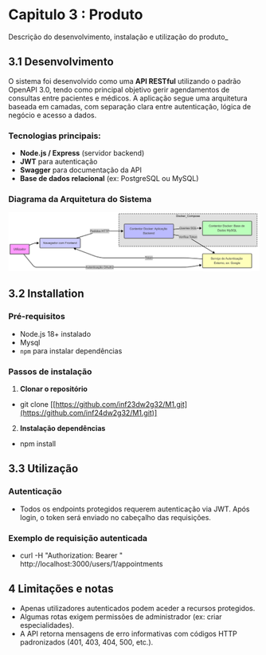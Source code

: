 # Capitulo 3 : Produto

Descrição do desenvolvimento, instalação e utilização do produto_

## 3.1 Desenvolvimento

O sistema foi desenvolvido como uma **API RESTful** utilizando o padrão OpenAPI 3.0, tendo como principal objetivo gerir agendamentos de consultas entre pacientes e médicos. A aplicação segue uma arquitetura baseada em camadas, com separação clara entre autenticação, lógica de negócio e acesso a dados.

### Tecnologias principais:
- **Node.js / Express** (servidor backend)
- **JWT** para autenticação
- **Swagger** para documentação da API
- **Base de dados relacional** (ex: PostgreSQL ou MySQL)

### Diagrama da Arquitetura do Sistema

![Diagrama](../galeria/diagrama.png)

## 3.2 Installation

### Pré-requisitos

- Node.js 18+ instalado
- Mysql
- `npm` para instalar dependências

### Passos de instalação

1. **Clonar o repositório**

- git clone [[https://github.com/inf23dw2g32/M1.git](https://github.com/inf24dw2g32/M1.git)]


2. **Instalação dependências**

- npm install

## 3.3 Utilização

### Autenticação

- Todos os endpoints protegidos requerem autenticação via JWT. Após login, o token será enviado no cabeçalho das requisições.

### Exemplo de requisição autenticada

- curl -H "Authorization: Bearer <token>" http://localhost:3000/users/1/appointments

## 4 Limitações e notas

- Apenas utilizadores autenticados podem aceder a recursos protegidos.
- Algumas rotas exigem permissões de administrador (ex: criar especialidades).
- A API retorna mensagens de erro informativas com códigos HTTP padronizados (401, 403, 404, 500, etc.).
